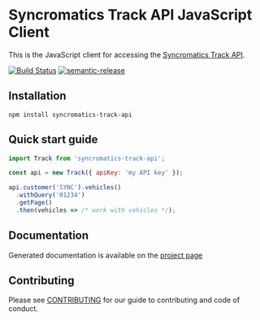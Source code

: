 # Syncromatics Track API JavaScript Client

This is the JavaScript client for accessing the [Syncromatics Track API][track-api-docs].

[![Build Status](https://travis-ci.org/syncromatics/syncromatics-track-api.svg?branch=master)](https://travis-ci.org/syncromatics/syncromatics-track-api)
[![semantic-release](https://img.shields.io/badge/%20%20%F0%9F%93%A6%F0%9F%9A%80-semantic--release-e10079.svg)](https://github.com/semantic-release/semantic-release)

## Installation

`npm install syncromatics-track-api`

## Quick start guide

```javascript
import Track from 'syncromatics-track-api';

const api = new Track({ apiKey: 'my API key' });

api.customer('SYNC').vehicles()
  .withQuery('01234')
  .getPage()
  .then(vehicles => /* work with vehicles */);
```

## Documentation

Generated documentation is available on the [project page][project-page]

## Contributing

Please see [CONTRIBUTING](CONTRIBUTING.md) for our guide to contributing and code of conduct.


[project-page]: http://syncromatics.github.io/syncromatics-track-api
[track-api-docs]: http://docs.syncromaticstrackapi.apiary.io
